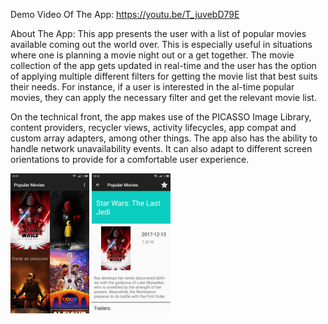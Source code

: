 Demo Video Of The App: https://youtu.be/T_juvebD79E

About The App:
This app presents the user with a list of popular movies available coming out the world over. This is especially useful in situations where one is planning a movie night out or a get together.
The movie collection of the app gets updated in real-time and the user has the option of applying multiple different filters for getting the movie list that best suits their needs. For instance, if a user is interested in the al-time popular movies, they can apply the necessary filter and get the relevant movie list.

On the technical front, the app makes use of the PICASSO Image Library, content providers, recycler views, activity lifecycles, app compat and custom array adapters, among other things. The app also has the ability to handle network unavailability events. It can also adapt to different screen orientations to provide for a comfortable user experience.

<img src="images/mainscreen.png" width="25%" /> <img src="images/detailscreen.png" width="25%" />
